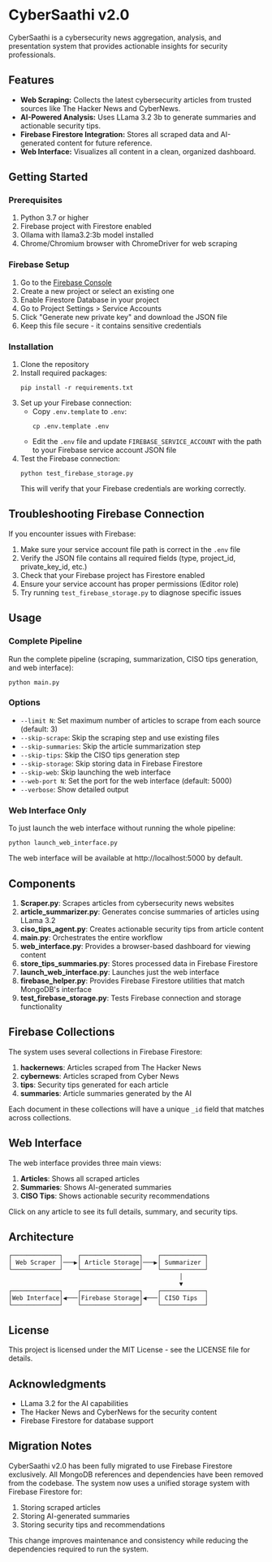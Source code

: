 # CyberSaathi v2.0

CyberSaathi is a cybersecurity news aggregation, analysis, and presentation system that provides actionable insights for security professionals.

## Features

- **Web Scraping:** Collects the latest cybersecurity articles from trusted sources like The Hacker News and CyberNews.
- **AI-Powered Analysis:** Uses LLama 3.2 3b to generate summaries and actionable security tips.
- **Firebase Firestore Integration:** Stores all scraped data and AI-generated content for future reference.
- **Web Interface:** Visualizes all content in a clean, organized dashboard.

## Getting Started

### Prerequisites

1. Python 3.7 or higher
2. Firebase project with Firestore enabled
3. Ollama with llama3.2:3b model installed
4. Chrome/Chromium browser with ChromeDriver for web scraping

### Firebase Setup

1. Go to the [Firebase Console](https://console.firebase.google.com/)
2. Create a new project or select an existing one
3. Enable Firestore Database in your project
4. Go to Project Settings > Service Accounts
5. Click "Generate new private key" and download the JSON file
6. Keep this file secure - it contains sensitive credentials

### Installation

1. Clone the repository
2. Install required packages:
   ```
   pip install -r requirements.txt
   ```
3. Set up your Firebase connection:
   - Copy `.env.template` to `.env`:
     ```
     cp .env.template .env
     ```
   - Edit the `.env` file and update `FIREBASE_SERVICE_ACCOUNT` with the path to your Firebase service account JSON file
4. Test the Firebase connection:
   ```
   python test_firebase_storage.py
   ```
   This will verify that your Firebase credentials are working correctly.

## Troubleshooting Firebase Connection

If you encounter issues with Firebase:

1. Make sure your service account file path is correct in the `.env` file
2. Verify the JSON file contains all required fields (type, project_id, private_key_id, etc.)
3. Check that your Firebase project has Firestore enabled
4. Ensure your service account has proper permissions (Editor role)
5. Try running `test_firebase_storage.py` to diagnose specific issues

## Usage

### Complete Pipeline

Run the complete pipeline (scraping, summarization, CISO tips generation, and web interface):

```
python main.py
```

### Options

- `--limit N`: Set maximum number of articles to scrape from each source (default: 3)
- `--skip-scrape`: Skip the scraping step and use existing files
- `--skip-summaries`: Skip the article summarization step
- `--skip-tips`: Skip the CISO tips generation step
- `--skip-storage`: Skip storing data in Firebase Firestore
- `--skip-web`: Skip launching the web interface
- `--web-port N`: Set the port for the web interface (default: 5000)
- `--verbose`: Show detailed output

### Web Interface Only

To just launch the web interface without running the whole pipeline:

```
python launch_web_interface.py
```

The web interface will be available at http://localhost:5000 by default.

## Components

1. **Scraper.py**: Scrapes articles from cybersecurity news websites
2. **article_summarizer.py**: Generates concise summaries of articles using LLama 3.2
3. **ciso_tips_agent.py**: Creates actionable security tips from article content
4. **main.py**: Orchestrates the entire workflow
5. **web_interface.py**: Provides a browser-based dashboard for viewing content
6. **store_tips_summaries.py**: Stores processed data in Firebase Firestore
7. **launch_web_interface.py**: Launches just the web interface
8. **firebase_helper.py**: Provides Firebase Firestore utilities that match MongoDB's interface
9. **test_firebase_storage.py**: Tests Firebase connection and storage functionality

## Firebase Collections

The system uses several collections in Firebase Firestore:

1. **hackernews**: Articles scraped from The Hacker News
2. **cybernews**: Articles scraped from Cyber News
3. **tips**: Security tips generated for each article
4. **summaries**: Article summaries generated by the AI

Each document in these collections will have a unique `_id` field that matches across collections.

## Web Interface

The web interface provides three main views:

1. **Articles**: Shows all scraped articles
2. **Summaries**: Shows AI-generated summaries
3. **CISO Tips**: Shows actionable security recommendations

Click on any article to see its full details, summary, and security tips.

## Architecture

```
┌─────────────┐    ┌────────────────┐    ┌────────────┐
│ Web Scraper │───▶│ Article Storage│───▶│ Summarizer │
└─────────────┘    └────────────────┘    └────────────┘
                                               │
                                               ▼
┌─────────────┐    ┌────────────────┐    ┌────────────┐
│Web Interface│◀───│Firebase Storage│◀───│ CISO Tips  │
└─────────────┘    └────────────────┘    └────────────┘
```

## License

This project is licensed under the MIT License - see the LICENSE file for details.

## Acknowledgments

- LLama 3.2 for the AI capabilities
- The Hacker News and CyberNews for the security content
- Firebase Firestore for database support

## Migration Notes

CyberSaathi v2.0 has been fully migrated to use Firebase Firestore exclusively. All MongoDB references and dependencies have been removed from the codebase. The system now uses a unified storage system with Firebase Firestore for:

1. Storing scraped articles 
2. Storing AI-generated summaries
3. Storing security tips and recommendations

This change improves maintenance and consistency while reducing the dependencies required to run the system. 